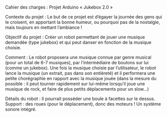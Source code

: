 Cahier des charges : Projet Arduino
« Jukebox 2.0 »

Contexte du projet :
Le but de ce projet est d’égayer la journée des gens qui le croisent, en apportant la bonne humeur, ou pourquoi pas de la nostalgie, mais toujours en mettant l’ambiance !

Objectif du projet :
Créer un robot permettant de jouer une musique demandée (type jukebox) et qui peut danser en fonction de la musique choisie.

Comment :
Le robot proposera une musique connue par genre musical (pour un total de 6-7 musiques), par l’intermédiaire de boutons sur lui (comme un jukebox).
Une fois la musique choisie par l’utilisateur, le robot lance la musique (un extrait, pas dans son entièreté) et il performera une petite chorégraphie en rapport avec la musique jouée (dans la mesure du possible : il peut tourner rapidement sur lui-même lorsqu’il joue une musique de rock, et faire de plus petits déplacements pour un slow…)

Détails du robot :
Il pourrait posséder une boule à facettes sur le dessus.
Support : des roues (pour le déplacement), donc des moteurs !
Un système sonore intégré.

